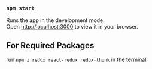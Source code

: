 
### `npm start`

Runs the app in the development mode.\
Open [http://localhost:3000](http://localhost:3000) to view it in your browser.

## For Required Packages

run `npm i redux react-redux redux-thunk` in the terminal
